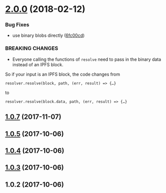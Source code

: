 <a name="2.0.0"></a>
# [2.0.0](https://github.com/ipld/js-ipld-raw/compare/v1.0.7...v2.0.0) (2018-02-12)


### Bug Fixes

* use binary blobs directly ([6fc00cd](https://github.com/ipld/js-ipld-raw/commit/6fc00cd))


### BREAKING CHANGES

* Everyone calling the functions of `resolve` need to
pass in the binary data instead of an IPFS block.

So if your input is an IPFS block, the code changes from

    resolver.resolve(block, path, (err, result) => {…}

to

    resolver.resolve(block.data, path, (err, result) => {…}



<a name="1.0.7"></a>
## [1.0.7](https://github.com/ipld/js-ipld-raw/compare/v1.0.5...v1.0.7) (2017-11-07)



<a name="1.0.5"></a>
## [1.0.5](https://github.com/ipld/js-ipld-raw/compare/v1.0.4...v1.0.5) (2017-10-06)



<a name="1.0.4"></a>
## [1.0.4](https://github.com/ipld/js-ipld-raw/compare/v1.0.3...v1.0.4) (2017-10-06)



<a name="1.0.3"></a>
## [1.0.3](https://github.com/ipld/js-ipld-raw/compare/v1.0.2...v1.0.3) (2017-10-06)



<a name="1.0.2"></a>
## 1.0.2 (2017-10-06)



